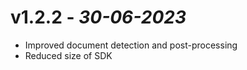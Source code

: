 # **v1.2.2** - *30-06-2023*
- Improved document detection and post-processing
- Reduced size of SDK
